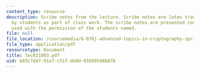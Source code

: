 ```yaml
---
content_type: resource
description: Scribe notes from the lecture. Scribe notes are latex transcriptions
  by students as part of class work. The scribe notes are presented courtesy of and
  used with the permission of the students named.
file: null
file_location: /coursemedia/6-876j-advanced-topics-in-cryptography-spring-2003/b83c7d4791a7c51fde0d03509548b878_lec021003.pdf
file_type: application/pdf
resourcetype: Document
title: lec021003.pdf
uid: b83c7d47-91a7-c51f-de0d-03509548b878
---
```

